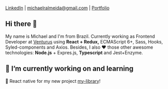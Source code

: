 

[LinkedIn](https://www.linkedin.com/in/michaelralmeida/) | [michaelralmeida@gmail.com](mailto:michaelralmeida@gmail.com) | [Portfolio](http://michael.eti.br/) 

## Hi there 👋

My name is Michael and I'm from Brazil. Currently working as Frontend Developer at [Venturus](https://www.venturus.org.br/en/) using **React + Redux,** ECMAScript 6+, Sass, Hooks, Syled-components and Axios. Besides, I also ❤️ those other awesome technologies: **Node.js** + Expres.js, **Typescript** and Jest+Enzyme.


## 🔭 I’m currently working on and  learning

 :iphone: React native for my new project [my-library](https://github.com/michaelalmeida/my-library)! 
